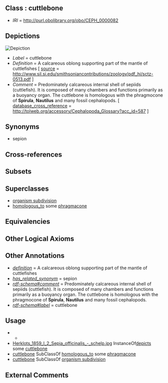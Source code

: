 
## Class : cuttlebone

 * *IRI* = http://purl.obolibrary.org/obo/CEPH_0000082

## Depictions

![Depiction](http://upload.wikimedia.org/wikipedia/commons/a/ab/Herklots_1859_I_2_Sepia_officinalis_-_schelp.jpg)
 * *Label* = cuttlebone
 * *Definition* = A calcareous oblong supporting part of the mantle of cuttlefishes [ [source](../../ce/source.md) = http://www.sil.si.edu/smithsoniancontributions/zoology/pdf_hi/sctz-0513.pdf ]
 * *Comment* = Predominately calcareous internal shell of sepiids (cuttlefish). It is composed of many chambers and functions primarily as a buoyancy organ. The cuttlebone is homologous with the phragmocone of <strong>Spirula</strong>, <strong>Nautilus</strong> and many fossil cephalopods. [ [database_cross_reference](../../ef/oboInOwl#hasDbXref.md) = http://tolweb.org/accessory/Cephalopoda_Glossary?acc_id=587 ]

## Synonyms

 * sepion

## Cross-references


## Subsets


## Superclasses

 * [organism subdivision](../../UBERON/75/UBERON_0000475.md)
 * [homologous_to](../../CEPH/07/CEPH_0001007.md) some [phragmacone](../../CEPH/08/CEPH_0001008.md)

## Equivalencies


## Other Logical Axioms


## Other Annotations

 * *[definition](../../IAO/15/IAO_0000115.md)* = A calcareous oblong supporting part of the mantle of cuttlefishes
 * *[has_related_synonym](../../ym/oboInOwl#hasRelatedSynonym.md)* = sepion
 * *[rdf-schema#comment](../../nt/rdf-schema#comment.md)* = Predominately calcareous internal shell of sepiids (cuttlefish). It is composed of many chambers and functions primarily as a buoyancy organ. The cuttlebone is homologous with the phragmocone of <strong>Spirula</strong>, <strong>Nautilus</strong> and many fossil cephalopods.
 * *[rdf-schema#label](../../el/rdf-schema#label.md)* = cuttlebone

## Usage

 * -
 * [Herklots_1859_I_2_Sepia_officinalis_-_schelp.jpg](../../Herklots/pg/Herklots_1859_I_2_Sepia_officinalis_-_schelp.jpg.md) InstanceOf[depicts](../../ts/depicts.md) some [cuttlebone](../../CEPH/82/CEPH_0000082.md)
 * [cuttlebone](../../CEPH/82/CEPH_0000082.md) SubClassOf [homologous_to](../../CEPH/07/CEPH_0001007.md) some [phragmacone](../../CEPH/08/CEPH_0001008.md)
 * [cuttlebone](../../CEPH/82/CEPH_0000082.md) SubClassOf [organism subdivision](../../UBERON/75/UBERON_0000475.md)

## External Comments

